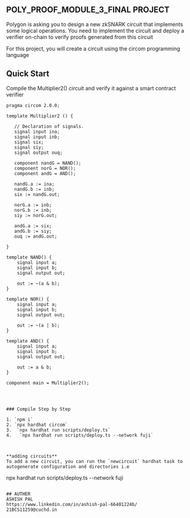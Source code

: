 ## POLY_PROOF_MODULE_3_FINAL PROJECT


Polygon is asking you to design a new zkSNARK circuit that implements some logical operations. You need to implement the circuit and deploy a verifier on-chain to verify proofs generated from this circuit

For this project, you will create a circuit using the circom programming language

## Quick Start
Compile the Multiplier2() circuit and verify it against a smart contract verifier

```
pragma circom 2.0.0;

template Multiplier2 () {

   // Declaration of signals.
   signal input ina;
   signal input inb;
   signal six;
   signal siy;
   signal output ouq;

   component nandG = NAND();
   component norG = NOR();
   component andG = AND();

   nandG.a := ina;
   nandG.b := inb;
   six := nandG.out;

   norG.a := inb;
   norG.b := inb;
   siy := norG.out;

   andG.a := six;
   andG.b := siy;
   ouq := andG.out;

}

template NAND() {
    signal input a;
    signal input b;
    signal output out;

    out := ~(a & b);
}

template NOR() {
    signal input a;
    signal input b;
    signal output out;

    out := ~(a | b);
}

template AND() {
    signal input a;
    signal input b;
    signal output out;

    out := a & b;
}

component main = Multiplier2();




### Compile Step by Step 

1. `npm i` 
2. `npx hardhat circom`
3.  `npx hardhat run scripts/deploy.ts`
4.   `npx hardhat run scripts/deploy.ts --network fuji`



**adding circuits**   
To add a new circuit, you can run the `newcircuit` hardhat task to autogenerate configuration and directories i.e  
```
npx hardhat run scripts/deploy.ts --network fuji
```

## AUTHER
ASHISH PAL
https://www.linkedin.com/in/ashish-pal-66401224b/
21BCS11259@cuchd.in
